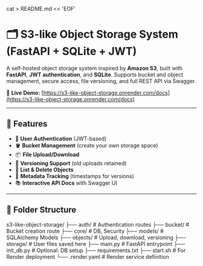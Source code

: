 cat > README.md << 'EOF'
# 🗂️ S3-like Object Storage System (FastAPI + SQLite + JWT)

A self-hosted object storage system inspired by **Amazon S3**, built with **FastAPI**, **JWT authentication**, and **SQLite**. Supports bucket and object management, secure access, file versioning, and full REST API via Swagger.

🔗 **Live Demo:** [https://s3-like-object-storage.onrender.com/docs](https://s3-like-object-storage.onrender.com/docs)

---

## 🚀 Features

- 🔐 **User Authentication** (JWT-based)
- 🪣 **Bucket Management** (create your own storage space)
- 📦 **File Upload/Download**
- 📄 **Versioning Support** (old uploads retained)
- 🧾 **List & Delete Objects**
- 🧠 **Metadata Tracking** (timestamps for versions)
- 📚 **Interactive API Docs** with Swagger UI

---

## 📂 Folder Structure
s3-like-object-storage/
├── auth/ # Authentication routes
├── bucket/ # Bucket creation route
├── core/ # DB, Security
├── models/ # SQLAlchemy Models
├── objects/ # Upload, download, versioning
├── storage/ # User files saved here
├── main.py # FastAPI entrypoint
├── init_db.py # Optional: DB setup
├── requirements.txt
├── start.sh # For Render deployment
└── .render.yaml # Render service definition



